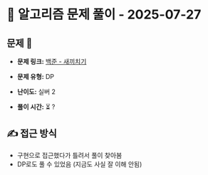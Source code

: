 # 📝 알고리즘 문제 풀이 - 2025-07-27

## 문제 📖

- **문제 링크:** [백준 - 새끼치기](https://www.acmicpc.net/problem/17291)

- **문제 유형:** DP

- **난이도:** 실버 2

- **풀이 시간:** ⏳ ?

## ✍ 접근 방식
- 구현으로 접근했다가 틀려서 풀이 찾아봄
- DP로도 풀 수 있었음 (지금도 사실 잘 이해 안됨)